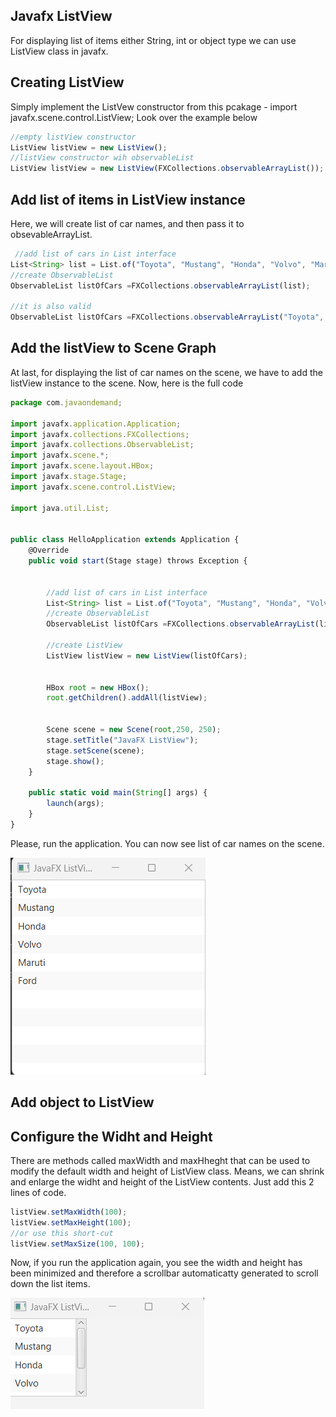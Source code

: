 ## Javafx ListView

For displaying list of items either String, int or object type we can use ListView class in javafx.

## Creating ListView 

Simply implement the ListVew constructor from this pcakage - import javafx.scene.control.ListView; Look over the example below

```js
//empty listView constructor
ListView listView = new ListView();
//listView constructor wih observableList
ListView listView = new ListView(FXCollections.observableArrayList());
```

## Add list of items in ListView instance

Here, we will create list of car names, and then pass it to obsevableArrayList.

```js
 //add list of cars in List interface
List<String> list = List.of("Toyota", "Mustang", "Honda", "Volvo", "Maruti", "Ford");
//create ObservableList
ObservableList listOfCars =FXCollections.observableArrayList(list);

//it is also valid
ObservableList listOfCars =FXCollections.observableArrayList("Toyota", "Mustang", "Honda", "Volvo", "Maruti", "Ford");
```

## Add the listView to Scene Graph 

At last, for displaying the list of car names on the scene, we have to add the listView instance to the scene. Now, here is the full code

```js
package com.javaondemand;

import javafx.application.Application;
import javafx.collections.FXCollections;
import javafx.collections.ObservableList;
import javafx.scene.*;
import javafx.scene.layout.HBox;
import javafx.stage.Stage;
import javafx.scene.control.ListView;

import java.util.List;


public class HelloApplication extends Application {
    @Override
    public void start(Stage stage) throws Exception {


        //add list of cars in List interface
        List<String> list = List.of("Toyota", "Mustang", "Honda", "Volvo", "Maruti", "Ford");
        //create ObservableList
        ObservableList listOfCars =FXCollections.observableArrayList(list);

        //create ListView
        ListView listView = new ListView(listOfCars);


        HBox root = new HBox();
        root.getChildren().addAll(listView);


        Scene scene = new Scene(root,250, 250);
        stage.setTitle("JavaFX ListView");
        stage.setScene(scene);
        stage.show();
    }

    public static void main(String[] args) {
        launch(args);
    }
}

```

Please, run the application. You can now see list of car names on the scene.

![Alt text](img-1.jpg)

## Add object to ListView


## Configure the Widht and Height

There are methods called maxWidth and maxHheght that can be used to modify the default width and height of ListView class. Means, we can shrink and enlarge the widht and height of the ListView contents. Just add this 2 lines of code.

```js
listView.setMaxWidth(100);
listView.setMaxHeight(100);
//or use this short-cut
listView.setMaxSize(100, 100);
```
Now, if you run the application again, you see the width and height has been minimized and therefore a scrollbar automaticatty generated to scroll down the list items.

![Alt text](img-2.jpg)





